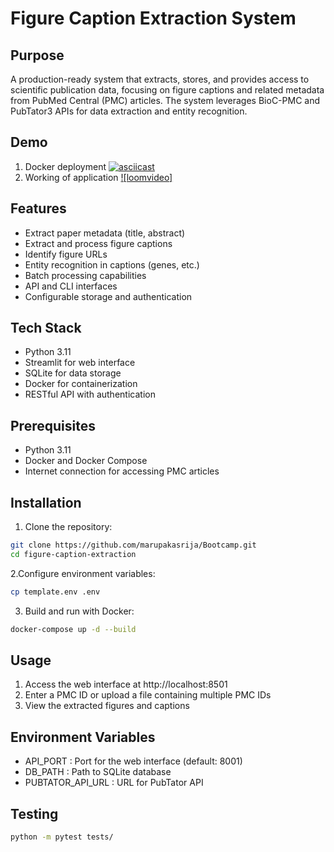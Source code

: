 # Figure Caption Extraction System

## Purpose
A production-ready system that extracts, stores, and provides access to scientific publication data, focusing on figure captions and related metadata from PubMed Central (PMC) articles. The system leverages BioC-PMC and PubTator3 APIs for data extraction and entity recognition.

## Demo
1. Docker deployment
[![asciicast](https://asciinema.org/connect/1af33fce-f016-46dd-ae64-401112477c12.svg)](https://asciinema.org/connect/1af33fce-f016-46dd-ae64-401112477c12)
2. Working of application
[![loomvideo]](https://www.loom.com/share/9a79c6a50a9c41949baaedcf99e352e2?sid=d9e89e48-4d59-4d2b-87e2-19fff445c45b)

## Features
- Extract paper metadata (title, abstract)
- Extract and process figure captions
- Identify figure URLs
- Entity recognition in captions (genes, etc.)
- Batch processing capabilities
- API and CLI interfaces
- Configurable storage and authentication

## Tech Stack
- Python 3.11
- Streamlit for web interface
- SQLite for data storage
- Docker for containerization
- RESTful API with authentication
## Prerequisites
- Python 3.11
- Docker and Docker Compose
- Internet connection for accessing PMC articles

## Installation

1. Clone the repository:
```bash
git clone https://github.com/marupakasrija/Bootcamp.git
cd figure-caption-extraction
```
2.Configure environment variables:
```bash
cp template.env .env
```
3. Build and run with Docker:
```bash
docker-compose up -d --build
```

## Usage
1. Access the web interface at http://localhost:8501
2. Enter a PMC ID or upload a file containing multiple PMC IDs
3. View the extracted figures and captions

## Environment Variables
- API_PORT : Port for the web interface (default: 8001)
- DB_PATH : Path to SQLite database
- PUBTATOR_API_URL : URL for PubTator API

## Testing
```bash
python -m pytest tests/
```